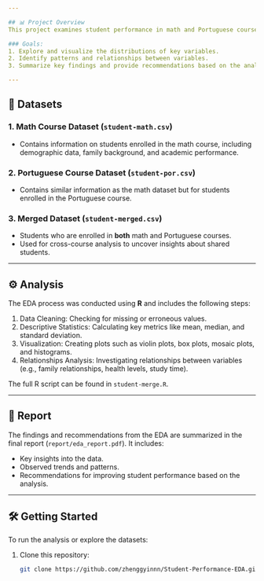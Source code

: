 ```yaml
---

## 📊 Project Overview
This project examines student performance in math and Portuguese courses using two separate datasets and a merged dataset for students who are enrolled in both courses. The analysis involves investigating relationships between key factors such as health, family relationships, study time, and final grades.

### Goals:
1. Explore and visualize the distributions of key variables.
2. Identify patterns and relationships between variables.
3. Summarize key findings and provide recommendations based on the analysis.

---
```


## 📄 Datasets
### 1. **Math Course Dataset (`student-math.csv`)**
   - Contains information on students enrolled in the math course, including demographic data, family background, and academic performance.

### 2. **Portuguese Course Dataset (`student-por.csv`)**
   - Contains similar information as the math dataset but for students enrolled in the Portuguese course.

### 3. **Merged Dataset (`student-merged.csv`)**
   - Students who are enrolled in **both** math and Portuguese courses.
   - Used for cross-course analysis to uncover insights about shared students.

---

## ⚙️ Analysis
The EDA process was conducted using **R** and includes the following steps:
1. Data Cleaning: Checking for missing or erroneous values.
2. Descriptive Statistics: Calculating key metrics like mean, median, and standard deviation.
3. Visualization: Creating plots such as violin plots, box plots, mosaic plots, and histograms.
4. Relationships Analysis: Investigating relationships between variables (e.g., family relationships, health levels, study time).

The full R script can be found in `student-merge.R`.

---

## 📑 Report
The findings and recommendations from the EDA are summarized in the final report (`report/eda_report.pdf`). It includes:
- Key insights into the data.
- Observed trends and patterns.
- Recommendations for improving student performance based on the analysis.

---

## 🛠️ Getting Started
To run the analysis or explore the datasets:
1. Clone this repository: 
   ```bash
   git clone https://github.com/zhenggyinnn/Student-Performance-EDA.git
